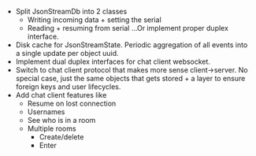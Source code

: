
* Split JsonStreamDb into 2 classes
	* Writing incoming data + setting the serial
	* Reading + resuming from serial
	...Or implement proper duplex interface.
* Disk cache for JsonStreamState. Periodic aggregation of all events into a single update per object uuid.
* Implement dual duplex interfaces for chat client websocket.
* Switch to chat client protocol that makes more sense client->server. No special case, just the same objects that gets stored + a layer to ensure foreign keys and user lifecycles.
* Add chat client features like
	* Resume on lost connection
	* Usernames
	* See who is in a room
	* Multiple rooms
		* Create/delete
		* Enter

